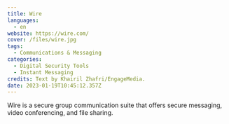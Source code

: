 ```yaml
---
title: Wire
languages: 
  - en
website: https://wire.com/
cover: /files/wire.jpg
tags:
  - Communications & Messaging
categories:
  - Digital Security Tools
  - Instant Messaging
credits: Text by Khairil Zhafri/EngageMedia.
date: 2023-01-19T10:45:12.357Z
---
```

Wire is a secure group communication suite that offers secure messaging, video conferencing, and file sharing.
